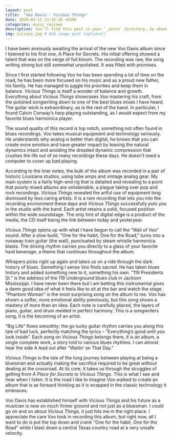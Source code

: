 ```yaml
---
layout: post
title:  "Voo Davis - Vicious Things"
date: 2020-03-11 13:32:20 +0300
categories: music reviews
description: You’ll find this post in your `_posts` directory. Go ahead and edit it and re-build the site to see your changes. # Add post description (optional)
img: vicious.jpg # Add image post (optional)
---
```


I have been anxiously awaiting the arrival of the new Voo Davis album since I listened to his first one, A Place for Secrets. His initial offering showed a talent that was on the verge of full bloom. The recording was raw, the song writing strong but still somewhat unpolished. It was filled with promises.

Since I first started following Voo he has been spending a lot of time on the road, he has been more focused on his music and as a proud new father, his family. He has managed to juggle his priorities and keep them in balance. *Vicious Things* is itself a wonder of balance and growth. Everything about *Vicious Things* showcases Voo mastering his craft, from the polished songwriting down to one of the best blues mixes I have heard. The guitar work is extraordinary, as is the rest of the band. In particular, I found Calvin Conway’s harp playing outstanding, as I would expect from my favorite blues harmonica player.

The sound quality of this record is top notch, something not often found in blues recordings. Voo takes musical equipment and technology seriously. He understands why analog is better than digital, he knows that you can create more emotion and have greater impact by leaving the natural dynamics intact and avoiding the dreaded dynamic compression that crushes the life out of so many recordings these days. He doesn’t need a computer to cover up bad playing.

According to the liner notes, the bulk of the album was recorded in a pair of historic Louisiana studios, using tube amps and vintage analog gear. My main system is a fairly high-end rig that is detailed and revealing to a point that poorly mixed albums are unlistenable, a plague taking over pop and rock recordings. *Vicious Things* revealed the artful use of equipment long dismissed by less caring artists. It is a rare recording that lets you into the recording environment these days and *Vicious Things* successfully puts you in the studio with the band. Each artist retains a solid, focused position within the wide soundstage. The only hint of digital edge is a product of the media, the CD itself being the link between today and yesteryear.

*Vicious Things* opens up with what I have begun to call the “Wall of Voo” sound. After a slow build, "One for the habit, One for the Road," turns into a runaway train guitar (the wall), punctuated by steam whistle harmonica blasts. The driving rhythm carries you directly to a glass of your favorite hard beverage, a theme that continues throughout the album.

Whispers picks right up again and takes us on a ride through the dark history of blues. Something I sense Voo finds sacred. He has taken blues history and added something new to it, something his own. "119 Presidents St." is the address of the 119 Underground blues club in Jackson Mississippi. I have never been there but I am betting this instrumental gives a damn good idea of what it feels like to sit at the bar and watch the stage.
"Phantom Woman" is the most surprising song on the album to me. Voo has shown a softer, more emotional ability previously, but this song shows a mastery of more than an idea. Each note is carefully placed, the layers of piano, guitar, and drum melded in perfect harmony. This is a songwriters song, it is the becoming of an artist.

"Big Life" flows smoothly; the go lucky guitar rhythm carries you along this tale of bad luck, perfectly matching the lyrics – “Everything’s good until you look inside”. Each song on *Vicious Things* belongs there, it is an album, a single complete work, a story told to various blues rhythms. I can almost hear the side A lead out after "Waitin’ on That Day." 

*Vicious Things* is the tale of the long journey between playing at being a bluesman and actually making the sacrifice required to be great without dealing at the crossroad. At its core, it takes us through the struggles of getting from *A Place for Secrets* to *Vicious Things*. This is what I see and hear when I listen. It is the road I like to imagine Voo walked to create an album that is as forward thinking as it is wrapped in the classic technology it embraces.

Voo Davis has established himself with *Vicious Things* and his future as a musician is now on much firmer ground and not just as a bluesman. I could go on and on about *Vicious Things*, it just hits me in the right place. I appreciate the care Voo took in recording this album, but right now, all I want to do is put the top down and crank "One for the habit, One for the Road" while I blast down a central Texas country road at a very unsafe velocity. 
